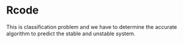 # Rcode
This is classiﬁcation problem and we have to determine the accurate algorithm to predict the stable and unstable system.
